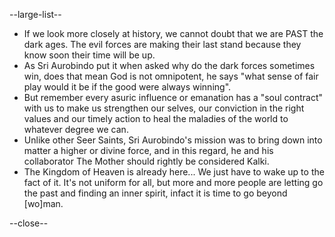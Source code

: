 --large-list--

* If we look more closely at history, we cannot doubt that we are PAST the dark ages. The evil forces are making their last stand because they know soon their time will be up.
* As Sri Aurobindo put it when asked why do the dark forces sometimes win, does that mean God is not omnipotent, he says "what sense of fair play would it be if the good were always winning".
* But remember every asuric influence or emanation has a "soul contract" with us to make us strengthen our selves, our conviction in the right values and our timely action to heal the maladies of the world to whatever degree we can.
* Unlike other Seer Saints, Sri Aurobindo's mission was to bring down into matter a higher or divine force, and in this regard, he and his collaborator The Mother should rightly be considered Kalki.
* The Kingdom of Heaven is already here... We just have to wake up to the fact of it. It's not uniform for all, but more and more people are letting go the past and finding an inner spirit, infact it is time to go beyond [wo]man.

--close--
